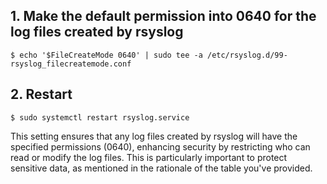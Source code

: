 ## 1. Make the default permission into 0640 for the log files created by rsyslog
    $ echo '$FileCreateMode 0640' | sudo tee -a /etc/rsyslog.d/99-rsyslog_filecreatemode.conf

## 2. Restart
    $ sudo systemctl restart rsyslog.service
    
This setting ensures that any log files created by rsyslog will have the specified permissions (0640), enhancing security by restricting who can read or modify the log files. This is particularly important to protect sensitive data, as mentioned in the rationale of the table you've provided.
